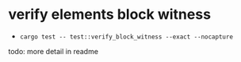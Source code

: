 # verify elements block witness

- `cargo test -- test::verify_block_witness --exact --nocapture`

todo: more detail in readme
